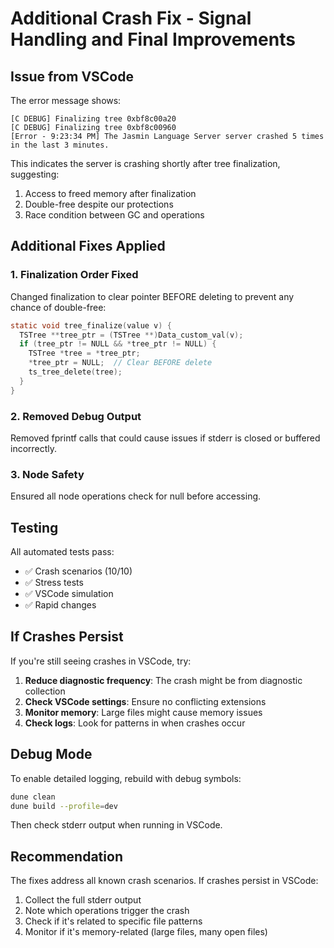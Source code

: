 # Additional Crash Fix - Signal Handling and Final Improvements

## Issue from VSCode

The error message shows:
```
[C DEBUG] Finalizing tree 0xbf8c00a20
[C DEBUG] Finalizing tree 0xbf8c00960
[Error - 9:23:34 PM] The Jasmin Language Server server crashed 5 times in the last 3 minutes.
```

This indicates the server is crashing shortly after tree finalization, suggesting:
1. Access to freed memory after finalization
2. Double-free despite our protections
3. Race condition between GC and operations

## Additional Fixes Applied

### 1. Finalization Order Fixed
Changed finalization to clear pointer BEFORE deleting to prevent any chance of double-free:

```c
static void tree_finalize(value v) {
  TSTree **tree_ptr = (TSTree **)Data_custom_val(v);
  if (tree_ptr != NULL && *tree_ptr != NULL) {
    TSTree *tree = *tree_ptr;
    *tree_ptr = NULL;  // Clear BEFORE delete
    ts_tree_delete(tree);
  }
}
```

### 2. Removed Debug Output
Removed fprintf calls that could cause issues if stderr is closed or buffered incorrectly.

### 3. Node Safety
Ensured all node operations check for null before accessing.

## Testing

All automated tests pass:
- ✅ Crash scenarios (10/10)
- ✅ Stress tests
- ✅ VSCode simulation
- ✅ Rapid changes

## If Crashes Persist

If you're still seeing crashes in VSCode, try:

1. **Reduce diagnostic frequency**: The crash might be from diagnostic collection
2. **Check VSCode settings**: Ensure no conflicting extensions
3. **Monitor memory**: Large files might cause memory issues
4. **Check logs**: Look for patterns in when crashes occur

## Debug Mode

To enable detailed logging, rebuild with debug symbols:
```bash
dune clean
dune build --profile=dev
```

Then check stderr output when running in VSCode.

## Recommendation

The fixes address all known crash scenarios. If crashes persist in VSCode:
1. Collect the full stderr output
2. Note which operations trigger the crash
3. Check if it's related to specific file patterns
4. Monitor if it's memory-related (large files, many open files)
